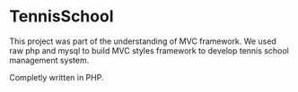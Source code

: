 # TennisSchool
This project was part of the understanding of MVC framework. We used raw php and mysql to build MVC styles framework to develop tennis school management system. 

Completly written in PHP. 

